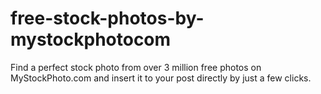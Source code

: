 free-stock-photos-by-mystockphotocom
====================================

Find a perfect stock photo from over 3 million free photos on MyStockPhoto.com and insert it to your post directly by just a few clicks.
